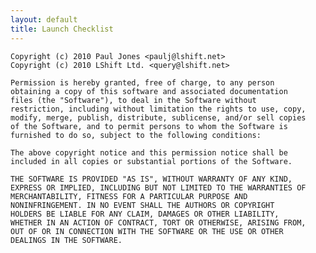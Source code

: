```yaml
---
layout: default
title: Launch Checklist
---
```


	Copyright (c) 2010 Paul Jones <paulj@lshift.net>
	Copyright (c) 2010 LShift Ltd. <query@lshift.net>

	Permission is hereby granted, free of charge, to any person
	obtaining a copy of this software and associated documentation
	files (the "Software"), to deal in the Software without
	restriction, including without limitation the rights to use, copy,
	modify, merge, publish, distribute, sublicense, and/or sell copies
	of the Software, and to permit persons to whom the Software is
	furnished to do so, subject to the following conditions:

	The above copyright notice and this permission notice shall be
	included in all copies or substantial portions of the Software.

	THE SOFTWARE IS PROVIDED "AS IS", WITHOUT WARRANTY OF ANY KIND,
	EXPRESS OR IMPLIED, INCLUDING BUT NOT LIMITED TO THE WARRANTIES OF
	MERCHANTABILITY, FITNESS FOR A PARTICULAR PURPOSE AND
	NONINFRINGEMENT. IN NO EVENT SHALL THE AUTHORS OR COPYRIGHT
	HOLDERS BE LIABLE FOR ANY CLAIM, DAMAGES OR OTHER LIABILITY,
	WHETHER IN AN ACTION OF CONTRACT, TORT OR OTHERWISE, ARISING FROM,
	OUT OF OR IN CONNECTION WITH THE SOFTWARE OR THE USE OR OTHER
	DEALINGS IN THE SOFTWARE.
